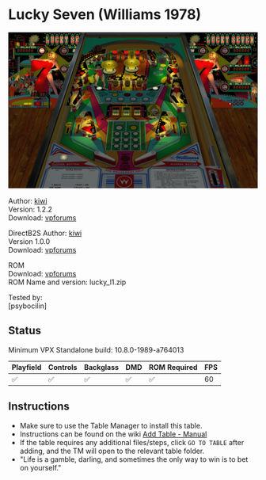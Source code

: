 # Lucky Seven (Williams 1978)

![Table Preview](../../images/vpx-luckyseven-preview.png)

Author: [kiwi](https://www.vpforums.org/index.php?showuser=30913)  
Version: 1.2.2   
Download: [vpforums](https://www.vpforums.org/index.php?app=downloads&showfile=12371)

DirectB2S
Author: [kiwi](https://www.vpforums.org/index.php?showuser=30913)  
Version 1.0.0   
Download: [vpforums](https://www.vpforums.org/index.php?app=downloads&showfile=12372)

ROM  
Download: [vpforums](https://www.vpforums.org/index.php?app=downloads&showfile=767)  
ROM Name and version: lucky_l1.zip  

  
Tested by:  
[psybocilin]

## Status 

Minimum VPX Standalone build: 10.8.0-1989-a764013

| Playfield | Controls | Backglass | DMD | ROM Required | FPS | 
|-----------|----------|-----------|-----|--------------|-----|
| :white_check_mark: | :white_check_mark: | :white_check_mark: | :white_check_mark: | :white_check_mark: | 60 |

## Instructions

- Make sure to use the Table Manager to install this table.
- Instructions can be found on the wiki [Add Table - Manual](https://github.com/LegendsUnchained/vpx-standalone-alp4k/wiki/%5B04%5D-%F0%9F%A7%A1-TM-%E2%80%90-Other-Features#add-table---manual)
- If the table requires any additional files/steps, click `GO TO TABLE` after adding, and the TM will open to the relevant table folder.
- "Life is a gamble, darling, and sometimes the only way to win is to bet on yourself."

